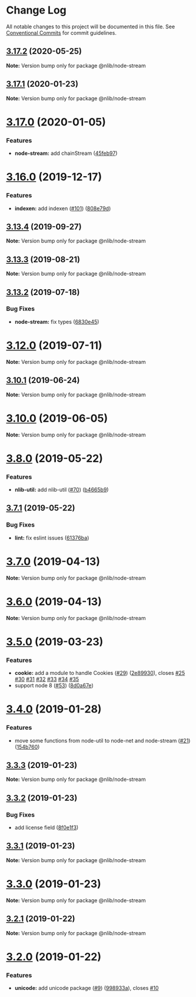 # Change Log

All notable changes to this project will be documented in this file.
See [Conventional Commits](https://conventionalcommits.org) for commit guidelines.

## [3.17.2](https://github.com/nlibjs/nlibjs/compare/v3.17.1...v3.17.2) (2020-05-25)

**Note:** Version bump only for package @nlib/node-stream





## [3.17.1](https://github.com/nlibjs/nlibjs/compare/v3.17.0...v3.17.1) (2020-01-23)

**Note:** Version bump only for package @nlib/node-stream





# [3.17.0](https://github.com/nlibjs/nlibjs/compare/v3.16.0...v3.17.0) (2020-01-05)


### Features

* **node-stream:** add chainStream ([45feb97](https://github.com/nlibjs/nlibjs/commit/45feb97c98ff67960605c988c6c30e27540293e5))





# [3.16.0](https://github.com/nlibjs/nlibjs/compare/v3.15.6...v3.16.0) (2019-12-17)


### Features

* **indexen:** add indexen ([#101](https://github.com/nlibjs/nlibjs/issues/101)) ([808e79d](https://github.com/nlibjs/nlibjs/commit/808e79dda5b04290983f8b136418148660fad32d))





## [3.13.4](https://github.com/nlibjs/nlibjs/compare/v3.13.3...v3.13.4) (2019-09-27)

**Note:** Version bump only for package @nlib/node-stream





## [3.13.3](https://github.com/nlibjs/nlibjs/compare/v3.13.2...v3.13.3) (2019-08-21)

**Note:** Version bump only for package @nlib/node-stream





## [3.13.2](https://github.com/nlibjs/nlibjs/compare/v3.13.1...v3.13.2) (2019-07-18)


### Bug Fixes

* **node-stream:** fix types ([6830e45](https://github.com/nlibjs/nlibjs/commit/6830e45))





# [3.12.0](https://github.com/nlibjs/nlibjs/compare/v3.11.2...v3.12.0) (2019-07-11)

**Note:** Version bump only for package @nlib/node-stream





## [3.10.1](https://github.com/nlibjs/nlibjs/compare/v3.10.0...v3.10.1) (2019-06-24)

**Note:** Version bump only for package @nlib/node-stream





# [3.10.0](https://github.com/nlibjs/nlibjs/compare/v3.9.3...v3.10.0) (2019-06-05)

**Note:** Version bump only for package @nlib/node-stream





# [3.8.0](https://github.com/nlibjs/nlibjs/compare/v3.7.1...v3.8.0) (2019-05-22)


### Features

* **nlib-util:** add nlib-util ([#70](https://github.com/nlibjs/nlibjs/issues/70)) ([b4665b9](https://github.com/nlibjs/nlibjs/commit/b4665b9))





## [3.7.1](https://github.com/nlibjs/nlibjs/compare/v3.7.0...v3.7.1) (2019-05-22)


### Bug Fixes

* **lint:** fix eslint issues ([61376ba](https://github.com/nlibjs/nlibjs/commit/61376ba))





# [3.7.0](https://github.com/nlibjs/nlibjs/compare/v3.5.0...v3.7.0) (2019-04-13)

**Note:** Version bump only for package @nlib/node-stream





# [3.6.0](https://github.com/nlibjs/nlibjs/compare/v3.5.0...v3.6.0) (2019-04-13)

**Note:** Version bump only for package @nlib/node-stream





# [3.5.0](https://github.com/nlibjs/nlibjs/compare/v3.4.0...v3.5.0) (2019-03-23)


### Features

* **cookie:** add a module to handle Cookies ([#29](https://github.com/nlibjs/nlibjs/issues/29)) ([2e89930](https://github.com/nlibjs/nlibjs/commit/2e89930)), closes [#25](https://github.com/nlibjs/nlibjs/issues/25) [#30](https://github.com/nlibjs/nlibjs/issues/30) [#31](https://github.com/nlibjs/nlibjs/issues/31) [#32](https://github.com/nlibjs/nlibjs/issues/32) [#33](https://github.com/nlibjs/nlibjs/issues/33) [#34](https://github.com/nlibjs/nlibjs/issues/34) [#35](https://github.com/nlibjs/nlibjs/issues/35)
* support node 8 ([#53](https://github.com/nlibjs/nlibjs/issues/53)) ([8d0a67e](https://github.com/nlibjs/nlibjs/commit/8d0a67e))





# [3.4.0](https://github.com/nlibjs/nlibjs/compare/v3.3.3...v3.4.0) (2019-01-28)


### Features

* move some functions from node-util to node-net and node-stream ([#21](https://github.com/nlibjs/nlibjs/issues/21)) ([154b760](https://github.com/nlibjs/nlibjs/commit/154b760))





## [3.3.3](https://github.com/nlibjs/nlibjs/compare/v3.3.2...v3.3.3) (2019-01-23)

**Note:** Version bump only for package @nlib/node-stream





## [3.3.2](https://github.com/nlibjs/nlibjs/compare/v3.3.1...v3.3.2) (2019-01-23)


### Bug Fixes

* add license field ([8f0e1f3](https://github.com/nlibjs/nlibjs/commit/8f0e1f3))





## [3.3.1](https://github.com/nlibjs/nlibjs/compare/v3.3.0...v3.3.1) (2019-01-23)

**Note:** Version bump only for package @nlib/node-stream





# [3.3.0](https://github.com/nlibjs/nlibjs/compare/v3.2.1...v3.3.0) (2019-01-23)

**Note:** Version bump only for package @nlib/node-stream





## [3.2.1](https://github.com/nlibjs/nlibjs/compare/v3.2.0...v3.2.1) (2019-01-22)

**Note:** Version bump only for package @nlib/node-stream





# [3.2.0](https://github.com/nlibjs/nlibjs/compare/v3.1.0...v3.2.0) (2019-01-22)


### Features

* **unicode:** add unicode package ([#9](https://github.com/nlibjs/nlibjs/issues/9)) ([998933a](https://github.com/nlibjs/nlibjs/commit/998933a)), closes [#10](https://github.com/nlibjs/nlibjs/issues/10)
